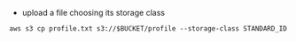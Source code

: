 - upload a file choosing its storage class

`aws s3 cp profile.txt s3://$BUCKET/profile --storage-class STANDARD_ID`